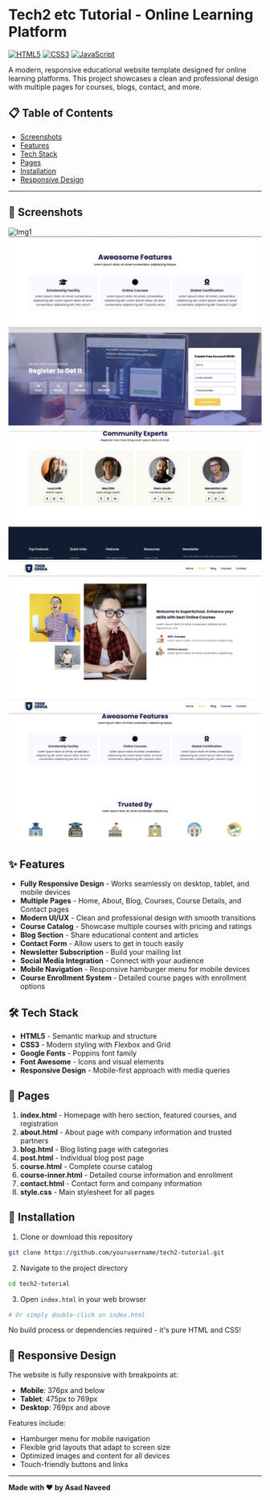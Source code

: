 # Tech2 etc Tutorial - Online Learning Platform

[![HTML5](https://img.shields.io/badge/HTML5-E34F26?logo=html5&logoColor=white)](#)
[![CSS3](https://img.shields.io/badge/CSS3-1572B6?logo=css3&logoColor=white)](#)
[![JavaScript](https://img.shields.io/badge/JavaScript-F7DF1E?logo=javascript&logoColor=black)](#)

A modern, responsive educational website template designed for online learning platforms. This project showcases a clean and professional design with multiple pages for courses, blogs, contact, and more.

## 📋 Table of Contents

- [Screenshots](#screenshots)
- [Features](#-features)
- [Tech Stack](#-tech-stack)
- [Pages](#-pages)
- [Installation](#-installation)
- [Responsive Design](#-responsive-design)

---

## 📸 Screenshots

![Img1](Docs/images/Img1.png)
![Img2](Docs/images/Img2.png)
![Img3](Docs/images/Img3.png)
![Img4](Docs/images/Img4.png)
![Img5](Docs/images/Img5.png)
![Img6](Docs/images/Img6.png)

## ✨ Features

- **Fully Responsive Design** - Works seamlessly on desktop, tablet, and mobile devices
- **Multiple Pages** - Home, About, Blog, Courses, Course Details, and Contact pages
- **Modern UI/UX** - Clean and professional design with smooth transitions
- **Course Catalog** - Showcase multiple courses with pricing and ratings
- **Blog Section** - Share educational content and articles
- **Contact Form** - Allow users to get in touch easily
- **Newsletter Subscription** - Build your mailing list
- **Social Media Integration** - Connect with your audience
- **Mobile Navigation** - Responsive hamburger menu for mobile devices
- **Course Enrollment System** - Detailed course pages with enrollment options

## 🛠️ Tech Stack

- **HTML5** - Semantic markup and structure
- **CSS3** - Modern styling with Flexbox and Grid
- **Google Fonts** - Poppins font family
- **Font Awesome** - Icons and visual elements
- **Responsive Design** - Mobile-first approach with media queries

## 📄 Pages

1. **index.html** - Homepage with hero section, featured courses, and registration
2. **about.html** - About page with company information and trusted partners
3. **blog.html** - Blog listing page with categories
4. **post.html** - Individual blog post page
5. **course.html** - Complete course catalog
6. **course-inner.html** - Detailed course information and enrollment
7. **contact.html** - Contact form and company information
8. **style.css** - Main stylesheet for all pages

## 🚀 Installation

1. Clone or download this repository
```bash
git clone https://github.com/yourusername/tech2-tutorial.git
```

2. Navigate to the project directory
```bash
cd tech2-tutorial
```

3. Open `index.html` in your web browser
```bash
# Or simply double-click on index.html
```

No build process or dependencies required - it's pure HTML and CSS!



## 📱 Responsive Design

The website is fully responsive with breakpoints at:
- **Mobile**: 376px and below
- **Tablet**: 475px to 769px
- **Desktop**: 769px and above

Features include:
- Hamburger menu for mobile navigation
- Flexible grid layouts that adapt to screen size
- Optimized images and content for all devices
- Touch-friendly buttons and links


---

**Made with ❤️ by Asad Naveed**